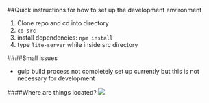 ##Quick instructions for how to set up the development environment

1. Clone repo and cd into directory
2. ```cd src ```
3. install dependencies: ```npm install```
4. type ```lite-server``` while inside src directory

####Small issues

- gulp build process not completely set up currently but this is not necessary for development


####Where are things located?
![](/path/to/img.jpg)
